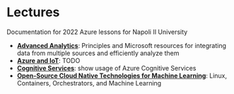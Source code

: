 # Lectures

Documentation for 2022 Azure lessons for Napoli II University


- **[Advanced Analytics](./01.advanced-analytics/README.md)**: Principles and Microsoft resources for integrating data from multiple sources and efficiently analyze them
- **[Azure and IoT](./02.azure-and-iot/README.md)**: TODO
- **[Cognitive Services](./03.cognitive-services/README.md)**: show usage of Azure Cognitive Services
- **[Open-Source Cloud Native Technologies for Machine Learning](./04.azure-ml-containers/README.md)**: Linux, Containers, Orchestrators, and Machine Learning
